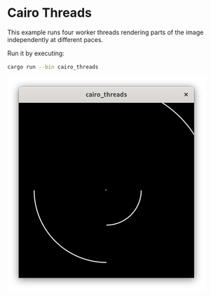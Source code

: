 # Cairo Threads

This example runs four worker threads rendering parts of the image independently at different paces.

Run it by executing:

```bash
cargo run --bin cairo_threads
```


![screenshot](screenshot.png)
